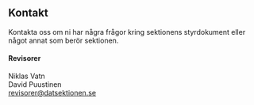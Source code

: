 ## Kontakt

Kontakta oss om ni har några frågor kring sektionens styrdokument eller något annat som berör sektionen.

#### Revisorer

Niklas Vatn</br>
David Puustinen</br>
[revisorer@datsektionen.se](mailto:revisorer@datasektionen.se)
